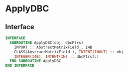 # ApplyDBC

## Interface

```fortran
INTERFACE
  SUBROUTINE ApplyDBC(obj, dbcPtrs)
    IMPORT :: AbstractMatrixField_, I4B
    CLASS(AbstractMatrixField_), INTENT(INOUT) :: obj
    INTEGER(I4B), INTENT(IN) :: dbcPtrs(:)
  END SUBROUTINE ApplyDBC
END INTERFACE
```
